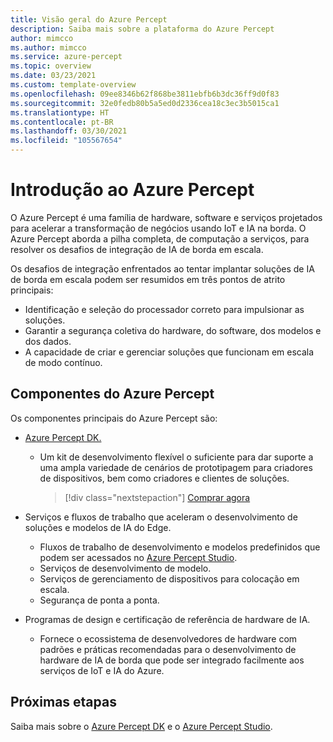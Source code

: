 ```yaml
---
title: Visão geral do Azure Percept
description: Saiba mais sobre a plataforma do Azure Percept
author: mimcco
ms.author: mimcco
ms.service: azure-percept
ms.topic: overview
ms.date: 03/23/2021
ms.custom: template-overview
ms.openlocfilehash: 09ee8346b62f868be3811ebfb6b3dc36ff9d0f83
ms.sourcegitcommit: 32e0fedb80b5a5ed0d2336cea18c3ec3b5015ca1
ms.translationtype: HT
ms.contentlocale: pt-BR
ms.lasthandoff: 03/30/2021
ms.locfileid: "105567654"
---
```

# <a name="introduction-to-azure-percept"></a>Introdução ao Azure Percept

O Azure Percept é uma família de hardware, software e serviços projetados para acelerar a transformação de negócios usando IoT e IA na borda. O Azure Percept aborda a pilha completa, de computação a serviços, para resolver os desafios de integração de IA de borda em escala.  

Os desafios de integração enfrentados ao tentar implantar soluções de IA de borda em escala podem ser resumidos em três pontos de atrito principais:

- Identificação e seleção do processador correto para impulsionar as soluções.
- Garantir a segurança coletiva do hardware, do software, dos modelos e dos dados.
- A capacidade de criar e gerenciar soluções que funcionam em escala de modo contínuo.

## <a name="components-of-azure-percept"></a>Componentes do Azure Percept

Os componentes principais do Azure Percept são:

- [Azure Percept DK.](./overview-azure-percept-dk.md)

    - Um kit de desenvolvimento flexível o suficiente para dar suporte a uma ampla variedade de cenários de prototipagem para criadores de dispositivos, bem como criadores e clientes de soluções.

        > [!div class="nextstepaction"]
        > [Comprar agora](https://go.microsoft.com/fwlink/p/?LinkId=2155270)

- Serviços e fluxos de trabalho que aceleram o desenvolvimento de soluções e modelos de IA do Edge.

    - Fluxos de trabalho de desenvolvimento e modelos predefinidos que podem ser acessados no [Azure Percept Studio](https://go.microsoft.com/fwlink/?linkid=2135819).
    - Serviços de desenvolvimento de modelo.
    - Serviços de gerenciamento de dispositivos para colocação em escala.
    - Segurança de ponta a ponta.

- Programas de design e certificação de referência de hardware de IA.

    - Fornece o ecossistema de desenvolvedores de hardware com padrões e práticas recomendadas para o desenvolvimento de hardware de IA de borda que pode ser integrado facilmente aos serviços de IoT e IA do Azure.

## <a name="next-steps"></a>Próximas etapas

Saiba mais sobre o [Azure Percept DK](./overview-azure-percept-dk.md) e o [Azure Percept Studio](./overview-azure-percept-studio.md).
